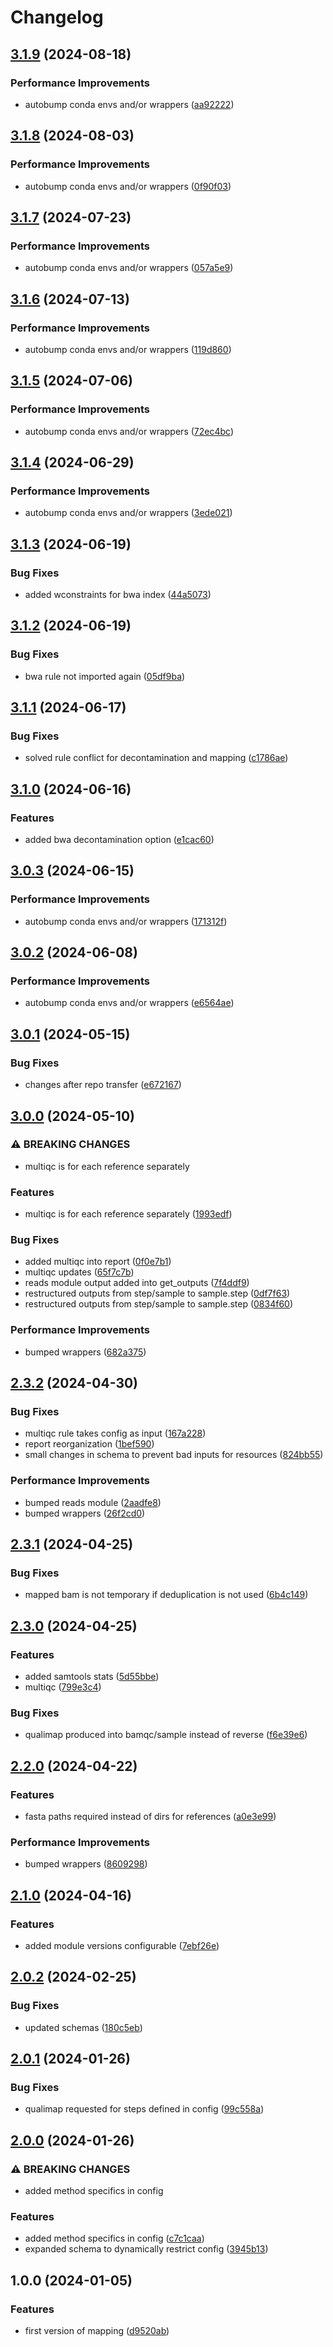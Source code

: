 # Changelog

## [3.1.9](https://github.com/cuspuk/workflow_mapping/compare/v3.1.8...v3.1.9) (2024-08-18)


### Performance Improvements

* autobump conda envs and/or wrappers ([aa92222](https://github.com/cuspuk/workflow_mapping/commit/aa922227fb8797741f8e68032d10a96227c80983))

## [3.1.8](https://github.com/cuspuk/workflow_mapping/compare/v3.1.7...v3.1.8) (2024-08-03)


### Performance Improvements

* autobump conda envs and/or wrappers ([0f90f03](https://github.com/cuspuk/workflow_mapping/commit/0f90f033e7b53c9430a335fa53cb593065549c22))

## [3.1.7](https://github.com/cuspuk/workflow_mapping/compare/v3.1.6...v3.1.7) (2024-07-23)


### Performance Improvements

* autobump conda envs and/or wrappers ([057a5e9](https://github.com/cuspuk/workflow_mapping/commit/057a5e9a49fd7f3a6ea52943f59e3bd2ce3779d5))

## [3.1.6](https://github.com/cuspuk/workflow_mapping/compare/v3.1.5...v3.1.6) (2024-07-13)


### Performance Improvements

* autobump conda envs and/or wrappers ([119d860](https://github.com/cuspuk/workflow_mapping/commit/119d8604e81bd21986ee9c8f5d520550c414d402))

## [3.1.5](https://github.com/cuspuk/workflow_mapping/compare/v3.1.4...v3.1.5) (2024-07-06)


### Performance Improvements

* autobump conda envs and/or wrappers ([72ec4bc](https://github.com/cuspuk/workflow_mapping/commit/72ec4bc9e02c24a11ff5d2a1899d5ddcd9cfa3e5))

## [3.1.4](https://github.com/cuspuk/workflow_mapping/compare/v3.1.3...v3.1.4) (2024-06-29)


### Performance Improvements

* autobump conda envs and/or wrappers ([3ede021](https://github.com/cuspuk/workflow_mapping/commit/3ede0216c0a9856a0f57bb6a63f4c81a12b65e9b))

## [3.1.3](https://github.com/cuspuk/workflow_mapping/compare/v3.1.2...v3.1.3) (2024-06-19)


### Bug Fixes

* added wconstraints for bwa index ([44a5073](https://github.com/cuspuk/workflow_mapping/commit/44a50730aada45c4b0ebf734380c4e805ccc36e6))

## [3.1.2](https://github.com/cuspuk/workflow_mapping/compare/v3.1.1...v3.1.2) (2024-06-19)


### Bug Fixes

* bwa rule not imported again ([05df9ba](https://github.com/cuspuk/workflow_mapping/commit/05df9ba86affee2366b946004e6301b28f423aea))

## [3.1.1](https://github.com/cuspuk/workflow_mapping/compare/v3.1.0...v3.1.1) (2024-06-17)


### Bug Fixes

* solved rule conflict for decontamination and mapping ([c1786ae](https://github.com/cuspuk/workflow_mapping/commit/c1786ae6a720716a5a27a073426eb9be569faebf))

## [3.1.0](https://github.com/cuspuk/workflow_mapping/compare/v3.0.3...v3.1.0) (2024-06-16)


### Features

* added bwa decontamination option ([e1cac60](https://github.com/cuspuk/workflow_mapping/commit/e1cac60a55ecc6a6ef2433e6efea2333fde32c52))

## [3.0.3](https://github.com/cuspuk/workflow_mapping/compare/v3.0.2...v3.0.3) (2024-06-15)


### Performance Improvements

* autobump conda envs and/or wrappers ([171312f](https://github.com/cuspuk/workflow_mapping/commit/171312fc760a9f7c737a84629e41bf82dad2c520))

## [3.0.2](https://github.com/cuspuk/workflow_mapping/compare/v3.0.1...v3.0.2) (2024-06-08)


### Performance Improvements

* autobump conda envs and/or wrappers ([e6564ae](https://github.com/cuspuk/workflow_mapping/commit/e6564ae0d234d64b3559b0f485b8e763018716d6))

## [3.0.1](https://github.com/cuspuk/workflow_mapping/compare/v3.0.0...v3.0.1) (2024-05-15)


### Bug Fixes

* changes after repo transfer ([e672167](https://github.com/cuspuk/workflow_mapping/commit/e67216766139653904c7d00bb031c967a7e2197a))

## [3.0.0](https://github.com/xsitarcik/mapping/compare/v2.3.2...v3.0.0) (2024-05-10)


### ⚠ BREAKING CHANGES

* multiqc is for each reference separately

### Features

* multiqc is for each reference separately ([1993edf](https://github.com/xsitarcik/mapping/commit/1993edfb278b5d626385a42ddd6760244917ee10))


### Bug Fixes

* added multiqc into report ([0f0e7b1](https://github.com/xsitarcik/mapping/commit/0f0e7b10365d68f1225207c4d4eb9d5917039da4))
* multiqc updates ([65f7c7b](https://github.com/xsitarcik/mapping/commit/65f7c7b6a6924ce68cb3e1dabb39bfa29b4109c6))
* reads module output added into get_outputs ([7f4ddf9](https://github.com/xsitarcik/mapping/commit/7f4ddf96bef8e99136ce204a5024cff61acfefff))
* restructured outputs from step/sample to sample.step ([0df7f63](https://github.com/xsitarcik/mapping/commit/0df7f6392164e95d4542610ac9ea609526949545))
* restructured outputs from step/sample to sample.step ([0834f60](https://github.com/xsitarcik/mapping/commit/0834f601e402d0de3a77e4e0cd805f958329a0ea))


### Performance Improvements

* bumped wrappers ([682a375](https://github.com/xsitarcik/mapping/commit/682a375bbc5d3998aa209a2508492e5b6adff113))

## [2.3.2](https://github.com/xsitarcik/mapping/compare/v2.3.1...v2.3.2) (2024-04-30)


### Bug Fixes

* multiqc rule takes config as input ([167a228](https://github.com/xsitarcik/mapping/commit/167a22812043cd8c47afe91b6f0f0b152995bb68))
* report reorganization ([1bef590](https://github.com/xsitarcik/mapping/commit/1bef590d3d98080c73c3e9b91ef5f87e070562ac))
* small changes in schema to prevent bad inputs for resources ([824bb55](https://github.com/xsitarcik/mapping/commit/824bb55fa7b46cdd9f8edb1af8a24584f40a8722))


### Performance Improvements

* bumped reads module ([2aadfe8](https://github.com/xsitarcik/mapping/commit/2aadfe8b9622ff511504d5904c6bdab6cb0d1ac6))
* bumped wrappers ([26f2cd0](https://github.com/xsitarcik/mapping/commit/26f2cd0fffc09621e8a1a09a8b19b1cdff222030))

## [2.3.1](https://github.com/xsitarcik/mapping/compare/v2.3.0...v2.3.1) (2024-04-25)


### Bug Fixes

* mapped bam is not temporary if deduplication is not used ([6b4c149](https://github.com/xsitarcik/mapping/commit/6b4c1498f01a727b4707f04c6ffbf6ff0ea2b3f8))

## [2.3.0](https://github.com/xsitarcik/mapping/compare/v2.2.0...v2.3.0) (2024-04-25)


### Features

* added samtools stats ([5d55bbe](https://github.com/xsitarcik/mapping/commit/5d55bbe05797e289a6f21611db40935595fe26e2))
* multiqc ([799e3c4](https://github.com/xsitarcik/mapping/commit/799e3c499558f67d4acfd6f15e8b37c50b7c689d))


### Bug Fixes

* qualimap produced into bamqc/sample instead of reverse ([f6e39e6](https://github.com/xsitarcik/mapping/commit/f6e39e6ed020195aa7679026816ff14433611114))

## [2.2.0](https://github.com/xsitarcik/mapping/compare/v2.1.0...v2.2.0) (2024-04-22)


### Features

* fasta paths required instead of dirs for references ([a0e3e99](https://github.com/xsitarcik/mapping/commit/a0e3e99e288b58a187e6854d7f7b28ae7a5c196d))


### Performance Improvements

* bumped wrappers ([8609298](https://github.com/xsitarcik/mapping/commit/8609298b46a356c3662049ea911040842ad79a4c))

## [2.1.0](https://github.com/xsitarcik/mapping/compare/v2.0.2...v2.1.0) (2024-04-16)


### Features

* added module versions configurable ([7ebf26e](https://github.com/xsitarcik/mapping/commit/7ebf26e01d0313e37e8bb870428fb17aa74873a1))

## [2.0.2](https://github.com/xsitarcik/mapping/compare/v2.0.1...v2.0.2) (2024-02-25)


### Bug Fixes

* updated schemas ([180c5eb](https://github.com/xsitarcik/mapping/commit/180c5eb595ad981e96e01514ad34eba216d4dbf0))

## [2.0.1](https://github.com/xsitarcik/mapping/compare/v2.0.0...v2.0.1) (2024-01-26)


### Bug Fixes

* qualimap requested for steps defined in config ([99c558a](https://github.com/xsitarcik/mapping/commit/99c558af84978c9307a47a8d59f8694388b393a0))

## [2.0.0](https://github.com/xsitarcik/mapping/compare/v1.0.0...v2.0.0) (2024-01-26)


### ⚠ BREAKING CHANGES

* added method specifics in config

### Features

* added method specifics in config ([c7c1caa](https://github.com/xsitarcik/mapping/commit/c7c1caadd3444997e7fd2bad2284e5648ae5b1cf))
* expanded schema to dynamically restrict config ([3945b13](https://github.com/xsitarcik/mapping/commit/3945b137e648ec053b192a017b6a40009a30bf0e))

## 1.0.0 (2024-01-05)


### Features

* first version of mapping ([d9520ab](https://github.com/xsitarcik/mapping/commit/d9520ab605bc538a4a9b1b3d4236e26641c64f28))
